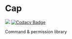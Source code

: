 # Cap
[![](https://api.codeclimate.com/v1/badges/687ed1fae703c5786d17/maintainability)](https://codeclimate.com/github/UnknownDomainGame/Cap/maintainability)
[![Codacy Badge](https://api.codacy.com/project/badge/Grade/e882f018bf984b948fb1d77a26a42bcd)](https://www.codacy.com/manual/Mouse0w0/Cap?utm_source=github.com&amp;utm_medium=referral&amp;utm_content=UnknownDomainGame/Cap&amp;utm_campaign=Badge_Grade)

Command &amp; permission library
